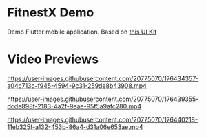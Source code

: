 # FitnestX Demo

Demo Flutter mobile application. Based on [this UI Kit](https://www.figma.com/file/zPSwl3vPhbwJyvl4s3xusz/Fitnest---Fitness-App-UI-Kit-by-Pixel-True?node-id=206%3A281)

# Video Previews

https://user-images.githubusercontent.com/20775070/176434357-a04c713c-f945-4594-9c31-259de8b43908.mp4

https://user-images.githubusercontent.com/20775070/176439355-dcde898f-2183-4a2f-9eae-95f5a9afc280.mp4

https://user-images.githubusercontent.com/20775070/176440218-11eb325f-a132-453b-86a4-d31a06e653ae.mp4

